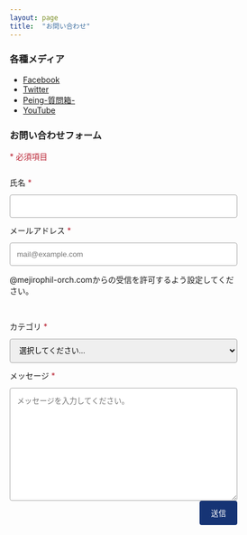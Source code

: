 ```yaml
---
layout: page
title:  "お問い合わせ"
---
```


### 各種メディア
* [Facebook](https://www.facebook.com/MPOsince2018/)
* [Twitter](https://twitter.com/MPOsince2018)
* [Peing-質問箱-](https://peing.net/mposince2018)
* [YouTube](https://www.youtube.com/channel/UCtf03ktbP1GfXjeept8sdNA)

### お問い合わせフォーム
<style>
* {
  box-sizing: border-box;
}

input[type=text], input[type=email], input[type=tel], select, textarea {
  width: 100%;
  padding: 12px;
  border: 1px solid #aaa;
  border-radius: 4px;
  resize: vertical;
}

label {
  padding: 12px 12px 12px 0;
  display: inline-block;
}

input[type=submit] {
  background-color: #163475;
  color: white;
  padding: 12px 20px;
  border: none;
  border-radius: 4px;
  cursor: pointer;
  float: right;
}

input[type=submit]:hover {
  background-color: #004a98;
}

.container {
  border: 1px solid #aaa;
  border-radius: 5px;
  padding: 20px;
}

.col-25 {
  float: left;
  width: 25%;
  margin-top: 6px;
}

.col-75 {
  float: left;
  width: 75%;
  margin-top: 6px;
}

/* Clear floats after the columns */
.row:after {
  content: "";
  display: table;
  clear: both;
}

/* Responsive layout - when the screen is less than 600px wide, make the two columns stack on top of each other instead of next to each other */
@media screen and (max-width: 600px) {
  .col-25, .col-75, input[type=submit] {
    width: 100%;
    margin-top: 0;
  }
}
</style>
<p><span style="color:#ba2636">*&nbsp;必須項目</span> </p>
<script type="text/javascript">
    var submitted = false;
    var currentURL = window.location.href;
</script>
<iframe name="hidden_iframe" id="hidden_iframe" style="display:none;" onload="if(submitted) {window.location='/thanks';}"></iframe>
  <form action="https://docs.google.com/forms/d/e/1FAIpQLSfjC7mv9Pj6ybPoUfC3zxa5ZNwM9gAgrmjryu3poRggTxMbyA/formResponse" target="hidden_iframe" onsubmit="submitted=true;">
    <label for="userName">氏名<span style="color:#ba2636">&nbsp;*</span></label>
      <input type="text" id="userName" name="entry.1912182567" placeholder="" required>
    <label for="email">メールアドレス<span style="color:#ba2636">&nbsp;*</span></label>
        <input type="email" id="email" name="entry.150345241" placeholder="mail@example.com" required>
        <p>@mejirophil-orch.comからの受信を許可するよう設定してください。</p><br>
    <label for="category">カテゴリ<span style="color:#ba2636">&nbsp;*</span></label>
        <select id="contactType" name="entry.1654052070" required>
            <option value="">選択してください...</option>
            <option value="演奏会">演奏会</option>
            <option value="入団希望・相談">入団希望・相談</option>
            <option value="演奏依頼">演奏依頼</option>
            <option value="チラシ挟込">チラシ挟込</option>
            <option value="その他">その他</option>
      </select>
    <label for="content">メッセージ<span style="color:#ba2636">&nbsp;*</span></label>
      <textarea id="content" name="entry.780349072" style="height:200px" placeholder="メッセージを入力してください。" required></textarea>
    <input type="submit" value="送信">
</form>
